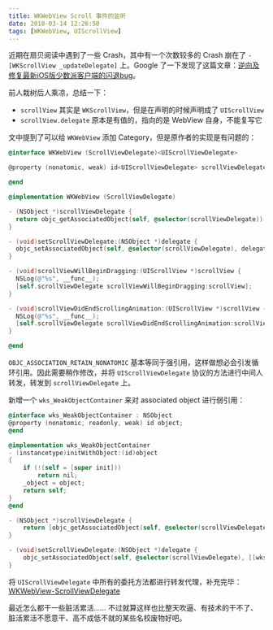 ```yaml
---
title: WKWebView Scroll 事件的监听
date: 2018-03-14 12:26:50
tags: [WKWebView, UIScrollView]
---
```


近期在扇贝阅读中遇到了一些 Crash，其中有一个次数较多的 Crash 崩在了 `-[WKScrollView _updateDelegate]` 上。Google 了一下发现了这篇文章：[逆向及修复最新iOS版少数派客户端的闪退bug](https://www.jianshu.com/p/862a32604a08)。

前人栽树后人乘凉，总结一下：

- `scrollView` 其实是 `WKScrollView`，但是在声明的时候声明成了 `UIScrollView`
- `scrollView.delegate` 原本是有值的，指向的是 WebView 自身，不能复写它

文中提到了可以给 `WKWebView` 添加 Category，但是原作者的实现是有问题的：

```objectivec
@interface WKWebView (ScrollViewDelegate)<UIScrollViewDelegate>

@property (nonatomic, weak) id<UIScrollViewDelegate> scrollViewDelegate;

@end

@implementation WKWebView (ScrollViewDelegate)

- (NSObject *)scrollViewDelegate {
  return objc_getAssociatedObject(self, @selector(scrollViewDelegate));
}

- (void)setScrollViewDelegate:(NSObject *)delegate {
  objc_setAssociatedObject(self, @selector(scrollViewDelegate), delegate, OBJC_ASSOCIATION_RETAIN_NONATOMIC);
}

- (void)scrollViewWillBeginDragging:(UIScrollView *)scrollView {
  NSLog(@"%s", __func__);
  [self.scrollViewDelegate scrollViewWillBeginDragging:scrollView];
}

- (void)scrollViewDidEndScrollingAnimation:(UIScrollView *)scrollView {
  NSLog(@"%s", __func__);
  [self.scrollViewDelegate scrollViewDidEndScrollingAnimation:scrollView];
}

@end
```

`OBJC_ASSOCIATION_RETAIN_NONATOMIC` 基本等同于强引用，这样做想必会引发循环引用。因此需要稍作修改，并将 `UIScrollViewDelegate` 协议的方法进行中间人转发，转发到 `scrollViewDelegate` 上。

新增一个 `wks_WeakObjectContainer` 来对 associated object 进行弱引用：

```objectivec
@interface wks_WeakObjectContainer : NSObject
@property (nonatomic, readonly, weak) id object;
@end

@implementation wks_WeakObjectContainer
- (instancetype)initWithObject:(id)object
{
    if (!(self = [super init]))
        return nil;
    _object = object;
    return self;
}
@end
```

```objectivec
- (NSObject *)scrollViewDelegate {
    return [objc_getAssociatedObject(self, @selector(scrollViewDelegate)) object];
}

- (void)setScrollViewDelegate:(NSObject *)delegate {
    objc_setAssociatedObject(self, @selector(scrollViewDelegate), [[wks_WeakObjectContainer alloc] initWithObject:delegate], OBJC_ASSOCIATION_RETAIN_NONATOMIC);
}
```

将 `UIScrollViewDelegate` 中所有的委托方法都进行转发代理，补充完毕：[WKWebView-ScrollViewDelegate](https://github.com/Lessica/WKWebView-ScrollViewDelegate)

最近怎么都干一些脏活累活……
不过就算这样也比整天吹逼、有技术的干不了、脏活累活不愿意干、高不成低不就的某些名校废物好吧。
